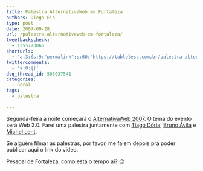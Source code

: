 ```yaml
---
title: Palestra AlternativaWeb em Fortaleza
authors: Diego Eis
type: post
date: 2007-09-28
url: /palestra-alternativaweb-em-fortaleza/
tweetbackscheck:
  - 1355773066
shorturls:
  - 'a:3:{s:9:"permalink";s:60:"https://tableless.com.br/palestra-alternativaweb-em-fortaleza";s:7:"tinyurl";s:26:"https://tinyurl.com/3qf68a9";s:4:"isgd";s:19:"https://is.gd/buqQPJ";}'
twittercomments:
  - 'a:0:{}'
dsq_thread_id: 503037541
categories:
  - Geral
tags:
  - palestra

---
```

Segunda-feira a noite começará o [AlternativaWeb 2007][1]. O tema do evento será Web 2.0. Farei uma palestra juntamente com [Tiago Dória][2], [Bruno Ávila][3] e [Michel Lent][4].

Se alguém filmar as palestras, por favor, me falem depois pra poder publicar aqui o link do video.

Pessoal de Fortaleza, como está o tempo aí? 😉

 [1]: https://www.alternativaweb2007.com.br/
 [2]: https://tiagodoria.com.br/
 [3]: https://brunoavila.com.br/blog/
 [4]: https://www.viuisso.com.br